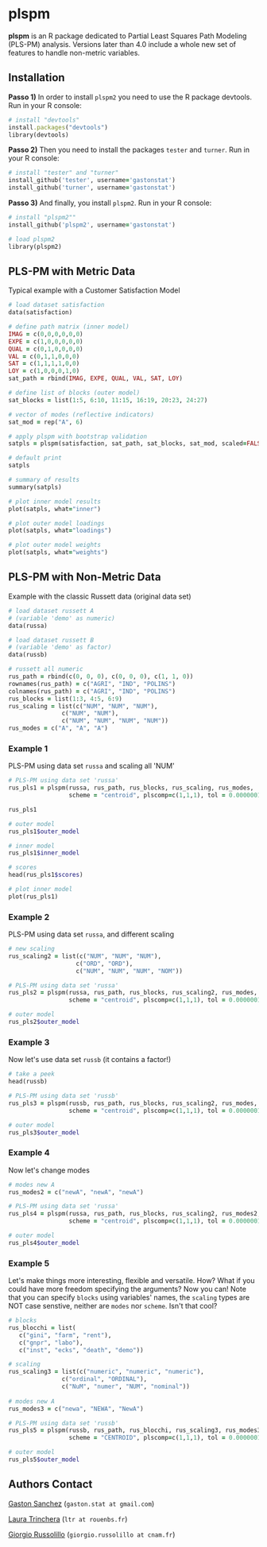 # plspm

**plspm** is an R package dedicated to Partial Least Squares Path Modeling (PLS-PM) analysis. Versions later than 4.0 include a whole new set of features to handle non-metric variables.

## Installation

**Passo 1)** In order to install `plspm2` you need to use the R package devtools. Run in your R console:
```ruby
# install "devtools"
install.packages("devtools") 
library(devtools)
```

**Passo 2)** Then you need to install the packages `tester` and `turner`.
Run in your R console:
```ruby
# install "tester" and "turner"
install_github('tester', username='gastonstat')
install_github('turner', username='gastonstat')
```

**Passo 3)** And finally, you install `plspm2`. 
Run in your R console:
```ruby
# install "plspm2""
install_github('plspm2', username='gastonstat')

# load plspm2
library(plspm2)
```


## PLS-PM with Metric Data

Typical example with a Customer Satisfaction Model
```ruby
# load dataset satisfaction
data(satisfaction)

# define path matrix (inner model)
IMAG = c(0,0,0,0,0,0)
EXPE = c(1,0,0,0,0,0)
QUAL = c(0,1,0,0,0,0)
VAL = c(0,1,1,0,0,0)
SAT = c(1,1,1,1,0,0) 
LOY = c(1,0,0,0,1,0)
sat_path = rbind(IMAG, EXPE, QUAL, VAL, SAT, LOY)

# define list of blocks (outer model)
sat_blocks = list(1:5, 6:10, 11:15, 16:19, 20:23, 24:27)

# vector of modes (reflective indicators)
sat_mod = rep("A", 6) 

# apply plspm with bootstrap validation
satpls = plspm(satisfaction, sat_path, sat_blocks, sat_mod, scaled=FALSE, boot.val=TRUE)

# default print
satpls

# summary of results
summary(satpls)

# plot inner model results
plot(satpls, what="inner")

# plot outer model loadings
plot(satpls, what="loadings")

# plot outer model weights
plot(satpls, what="weights")
```


## PLS-PM with Non-Metric Data
Example with the classic Russett data (original data set)
```ruby
# load dataset russett A
# (variable 'demo' as numeric)
data(russa)

# load dataset russett B
# (variable 'demo' as factor)
data(russb)

# russett all numeric
rus_path = rbind(c(0, 0, 0), c(0, 0, 0), c(1, 1, 0))
rownames(rus_path) = c("AGRI", "IND", "POLINS")
colnames(rus_path) = c("AGRI", "IND", "POLINS")
rus_blocks = list(1:3, 4:5, 6:9)
rus_scaling = list(c("NUM", "NUM", "NUM"),
               c("NUM", "NUM"),
               c("NUM", "NUM", "NUM", "NUM"))
rus_modes = c("A", "A", "A")
```

### Example 1
PLS-PM using data set `russa` and scaling all 'NUM'
```ruby
# PLS-PM using data set 'russa'
rus_pls1 = plspm(russa, rus_path, rus_blocks, rus_scaling, rus_modes, 
                 scheme = "centroid", plscomp=c(1,1,1), tol = 0.0000001)

rus_pls1

# outer model
rus_pls1$outer_model

# inner model
rus_pls1$inner_model

# scores
head(rus_pls1$scores)

# plot inner model
plot(rus_pls1)
```


### Example 2
PLS-PM using data set `russa`, and different scaling
```ruby
# new scaling
rus_scaling2 = list(c("NUM", "NUM", "NUM"),
                   c("ORD", "ORD"),
                   c("NUM", "NUM", "NUM", "NOM"))

# PLS-PM using data set 'russa'
rus_pls2 = plspm(russa, rus_path, rus_blocks, rus_scaling2, rus_modes, 
                 scheme = "centroid", plscomp=c(1,1,1), tol = 0.0000001)

# outer model
rus_pls2$outer_model
```

### Example 3
Now let's use data set `russb` (it contains a factor!)
```ruby
# take a peek
head(russb)

# PLS-PM using data set 'russb'
rus_pls3 = plspm(russb, rus_path, rus_blocks, rus_scaling2, rus_modes, 
                 scheme = "centroid", plscomp=c(1,1,1), tol = 0.0000001)

# outer model
rus_pls3$outer_model
```

### Example 4
Now let's change modes
```ruby
# modes new A
rus_modes2 = c("newA", "newA", "newA")

# PLS-PM using data set 'russa'
rus_pls4 = plspm(russa, rus_path, rus_blocks, rus_scaling2, rus_modes2, 
                 scheme = "centroid", plscomp=c(1,1,1), tol = 0.0000001)

# outer model
rus_pls4$outer_model
```

### Example 5
Let's make things more interesting, flexible and versatile. How?
What if you could have more freedom specifying the arguments? Now you can!
Note that you can specify `blocks` using variables' names, the `scaling` types are NOT case senstive, neither are `modes` nor `scheme`. Isn't that cool?
```ruby
# blocks
rus_blocchi = list(
   c("gini", "farm", "rent"),
   c("gnpr", "labo"),
   c("inst", "ecks", "death", "demo"))

# scaling
rus_scaling3 = list(c("numeric", "numeric", "numeric"),
               c("ordinal", "ORDINAL"),
               c("NuM", "numer", "NUM", "nominal"))
    
# modes new A
rus_modes3 = c("newa", "NEWA", "NewA")

# PLS-PM using data set 'russb'
rus_pls5 = plspm(russb, rus_path, rus_blocchi, rus_scaling3, rus_modes3, 
                 scheme = "CENTROID", plscomp=c(1,1,1), tol = 0.0000001)

# outer model
rus_pls5$outer_model
```


Authors Contact
---------------
[Gaston Sanchez](http://www.gastonsanchez.com)
  (`gaston.stat at gmail.com`)

[Laura Trinchera](http://rouenbs.academia.edu/LauraTrinchera)
  (`ltr at rouenbs.fr`)

[Giorgio Russolillo](http://cnam.academia.edu/GiorgioRussolillo)
  (`giorgio.russolillo at cnam.fr`)

